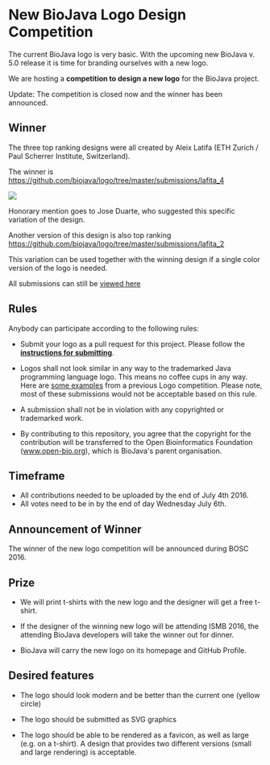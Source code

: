 # New BioJava Logo Design Competition

The current BioJava logo is very basic. With the upcoming new BioJava v. 5.0 release it is time for branding ourselves with a new logo.

We are hosting a **competition to design a new logo** for the BioJava project.

Update: The competition is closed now and the winner has been announced.

## Winner

The three top ranking designs were all created by Aleix Latifa (ETH Zurich / Paul Scherrer Institute, Switzerland).

The winner is https://github.com/biojava/logo/tree/master/submissions/lafita_4

<img src="https://raw.githubusercontent.com/biojava/logo/master/submissions/lafita_4/logo.png"/>

Honorary mention goes to Jose Duarte, who suggested this specific variation of the design.

Another version of this design is also top ranking https://github.com/biojava/logo/tree/master/submissions/lafita_2

This variation can be used together with the winning design if a single color version of the logo is needed.

All submissions can still be [viewed here](https://github.com/biojava/logo/issues/10)


## Rules

Anybody can participate according to the following rules:

* Submit your logo as a pull request for this project. Please follow the **[instructions for submitting](submissions/README.md)**.

* Logos shall not look similar in any way to the trademarked Java programming language logo. This means no coffee cups in any way. Here are [some examples](https://github.com/biojava/biojava.github.io/blob/master/_wikis/BioJava:Logo.md) from a previous Logo competition. Please note, most of these submissions would not be acceptable based on this rule. 

* A submission shall not be in violation with any copyrighted or trademarked work.

* By contributing to this repository, you agree that the copyright for the contribution will be transferred to the Open Bioinformatics Foundation (www.open-bio.org), which is BioJava's parent organisation.


## Timeframe

- All contributions needed to be uploaded by the end of July 4th 2016.
- All votes need to be in by the end of day Wednesday July 6th.

## Announcement of Winner

The winner of the new logo competition will be announced during BOSC 2016.

## Prize

* We will print t-shirts with the new logo and the designer will get a free t-shirt.

* If the designer of the winning new logo will be attending ISMB 2016, the attending BioJava developers will take the winner out for dinner.

* BioJava will carry the new logo on its homepage and GitHub Profile.
 
## Desired features

 * The logo should look modern and be better than the current one (yellow circle)
 
 * The logo should be submitted as SVG graphics 
 
 * The logo should be able to be rendered as a favicon, as well as large (e.g. on a t-shirt). A design that provides two different versions (small and large rendering) is acceptable.
 
 
 





